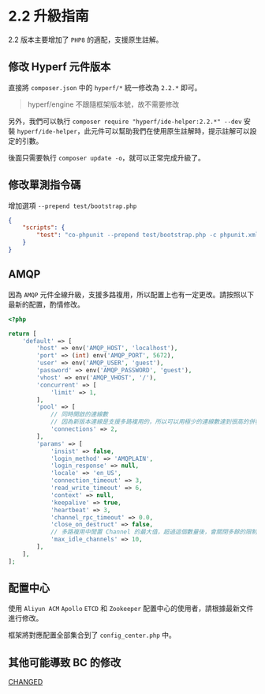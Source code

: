 # 2.2 升級指南

2.2 版本主要增加了 `PHP8` 的適配，支援原生註解。

## 修改 Hyperf 元件版本

直接將 `composer.json` 中的 `hyperf/*` 統一修改為 `2.2.*` 即可。

> hyperf/engine 不跟隨框架版本號，故不需要修改

另外，我們可以執行 `composer require "hyperf/ide-helper:2.2.*" --dev` 安裝 `hyperf/ide-helper`，此元件可以幫助我們在使用原生註解時，提示註解可以設定的引數。

後面只需要執行 `composer update -o`，就可以正常完成升級了。

## 修改單測指令碼

增加選項 `--prepend test/bootstrap.php` 

```json
{
    "scripts": {
        "test": "co-phpunit --prepend test/bootstrap.php -c phpunit.xml --colors=always"
    }
}
```

## AMQP

因為 `AMQP` 元件全線升級，支援多路複用，所以配置上也有一定更改。請按照以下最新的配置，酌情修改。

```php
<?php

return [
    'default' => [
        'host' => env('AMQP_HOST', 'localhost'),
        'port' => (int) env('AMQP_PORT', 5672),
        'user' => env('AMQP_USER', 'guest'),
        'password' => env('AMQP_PASSWORD', 'guest'),
        'vhost' => env('AMQP_VHOST', '/'),
        'concurrent' => [
            'limit' => 1,
        ],
        'pool' => [
            // 同時開啟的連線數
            // 因為新版本連線是支援多路複用的，所以可以用極少的連線數達到很高的併發
            'connections' => 2,
        ],
        'params' => [
            'insist' => false,
            'login_method' => 'AMQPLAIN',
            'login_response' => null,
            'locale' => 'en_US',
            'connection_timeout' => 3,
            'read_write_timeout' => 6,
            'context' => null,
            'keepalive' => true,
            'heartbeat' => 3,
            'channel_rpc_timeout' => 0.0,
            'close_on_destruct' => false,
            // 多路複用中閒置 Channel 的最大值，超過這個數量後，會關閉多餘的限制 Channel
            'max_idle_channels' => 10,
        ],
    ],
];

```

## 配置中心

使用 `Aliyun ACM` `Apollo` `ETCD` 和 `Zookeeper` 配置中心的使用者，請根據最新文件進行修改。

框架將對應配置全部集合到了 `config_center.php` 中。

## 其他可能導致 BC 的修改

[CHANGED](https://github.com/hyperf/hyperf/blob/2.2/CHANGELOG-2.2.md#changed)

